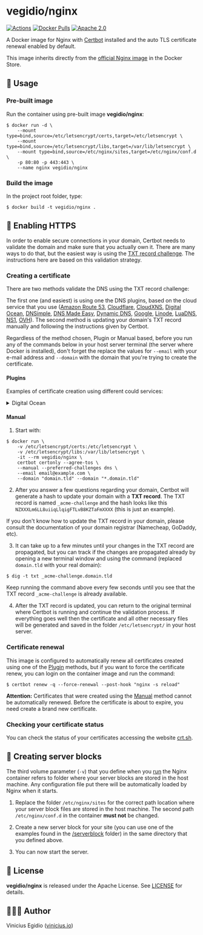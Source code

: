 # vegidio/nginx

[![Actions](https://github.com/vegidio-docker/nginx/workflows/build/badge.svg)](https://github.com/vegidio-docker/nginx/actions)
[![Docker Pulls](https://img.shields.io/docker/pulls/vegidio/nginx.svg)](https://hub.docker.com/r/vegidio/nginx)
[![Apache 2.0](https://img.shields.io/badge/license-Apache_License_2.0-blue.svg)](http://www.apache.org/licenses/LICENSE-2.0)

A Docker image for Nginx with [Certbot](https://certbot.eff.org) installed and the auto TLS certificate renewal enabled by default.

This image inherits directly from the [official Nginx image](https://hub.docker.com/_/nginx) in the Docker Store.

## 🤖 Usage

### Pre-built image

Run the container using pre-built image **vegidio/nginx**:

```
$ docker run -d \
    --mount type=bind,source=/etc/letsencrypt/certs,target=/etc/letsencrypt \
    --mount type=bind,source=/etc/letsencrypt/libs,target=/var/lib/letsencrypt \
    --mount type=bind,source=/etc/nginx/sites,target=/etc/nginx/conf.d \
    -p 80:80 -p 443:443 \
    --name nginx vegidio/nginx
```

### Build the image

In the project root folder, type:

```
$ docker build -t vegidio/nginx .
```

## 🔐 Enabling HTTPS

In order to enable secure connections in your domain, Certbot needs to validate the domain and make sure that you actually own it. There are many ways to do that, but the easiest way is using the [TXT record challenge](https://certbot.eff.org/docs/using.html). The instructions here are based on this validation strategy.

### Creating a certificate

There are two methods validate the DNS using the TXT record challenge:

The first one (and easiest) is using one the DNS plugins, based on the cloud service that you use ([Amazon Route 53](https://certbot-dns-route53.readthedocs.io), [Cloudflare](https://certbot-dns-cloudflare.readthedocs.io), [CloudXNS](https://certbot-dns-cloudxns.readthedocs.io), [Digital Ocean](https://certbot-dns-digitalocean.readthedocs.io), [DNSimple](https://certbot-dns-dnsimple.readthedocs.io), [DNS Made Easy](https://certbot-dns-dnsmadeeasy.readthedocs.io), [Dynamic DNS](https://certbot-dns-rfc2136.readthedocs.io), [Google](https://certbot-dns-google.readthedocs.io), [Linode](https://certbot-dns-linode.readthedocs.io), [LuaDNS](https://certbot-dns-luadns.readthedocs.io), [NS1](https://certbot-dns-nsone.readthedocs.io), [OVH](https://certbot-dns-ovh.readthedocs.io)). The second method is updating your domain's TXT record manually and following the instructions given by Certbot.

Regardless of the method chosen, Plugin or Manual based, before you run any of the commands below in your host server terminal (the server where Docker is installed), don't forget the replace the values for `--email` with your e-mail address and `--domain` with the domain that you're trying to create the certificate.

#### Plugins

Examples of certificate creation using different could services:

<details><summary>Digital Ocean</summary>

```
$ docker run \
    -v /etc/letsencrypt/certs:/etc/letsencrypt \
    -v /etc/letsencrypt/libs:/var/lib/letsencrypt \
    -it --rm vegidio/nginx \
    certbot certonly \
    --dns-digitalocean \
    --dns-digitalocean-credentials ~/digitalocean-creds.ini \
    --email email@example.com \
    --domain "domain.tld" --domain "*.domain.tld"
```
</details>

#### Manual

1. Start with:

```
$ docker run \
    -v /etc/letsencrypt/certs:/etc/letsencrypt \
    -v /etc/letsencrypt/libs:/var/lib/letsencrypt \
    -it --rm vegidio/nginx \
    certbot certonly --agree-tos \
    --manual --preferred-challenges dns \
    --email email@example.com \
    --domain "domain.tld" --domain "*.domain.tld"
```

2. After you answer a few questions regarding your domain, Certbot will generate a hash to update your domain with a **TXT record**. The TXT record is named `_acme-challenge` and the hash looks like this `NZXXXLm6LL8uiiqLlqigFTLvB8KZTaFmXXXX` (this is just an example).

If you don't know how to update the TXT record in your domain, please consult the documentation of your domain registrar (Namecheap, GoDaddy, etc).

3. It can take up to a few minutes until your changes in the TXT record are propagated, but you can track if the changes are propagated already by opening a new terminal window and using the command (replaced `domain.tld` with your real domain):

```
$ dig -t txt _acme-challenge.domain.tld
```

Keep running the command above every few seconds until you see that the TXT record `_acme-challenge` is already available.

4. After the TXT record is updated, you can return to the original terminal where Certbot is running and continue the validation process. If everything goes well then the certificate and all other necessary files will be generated and saved in the folder `/etc/letsencrypt/` in your host server.

### Certificate renewal

This image is configured to automatically renew all certificates created using one of the [Plugin](#plugins) methods, but if you want to force the certificate renew, you can login on the container image and run the command:

```
$ certbot renew -q --force-renewal --post-hook "nginx -s reload"
```

**Attention:** Certificates that were created using the [Manual](#manual) method cannot be automatically renewed. Before the certificate is about to expire, you need create a brand new certificate. 

### Checking your certificate status

You can check the status of your certificates accessing the website [crt.sh](https://crt.sh).

## 🧩 Creating server blocks

The third volume parameter (`-v`) that you define when you [run](#pre-built-image) the Nginx container refers to folder where your server blocks are stored in the host machine. Any configuration file put there will be automatically loaded by Nginx when it starts.

1. Replace the folder `/etc/nginx/sites` for the correct path location where your server block files are stored in the host machine. The second path `/etc/nginx/conf.d` in the container **must not** be changed.

2. Create a new server block for your site (you can use one of the examples found in the [/serverblock](https://github.com/vegidio-docker/nginx/tree/master/serverblock) folder) in the same directory that you defined above.

3. You can now start the server.

## 📝 License

**vegidio/nginx** is released under the Apache License. See [LICENSE](LICENSE.txt) for details.

## 👨🏾‍💻 Author

Vinicius Egidio ([vinicius.io](http://vinicius.io))